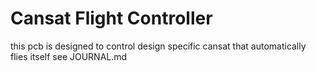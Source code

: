 # Cansat Flight Controller

this pcb is designed to control design specific cansat that automatically flies itself
see JOURNAL.md